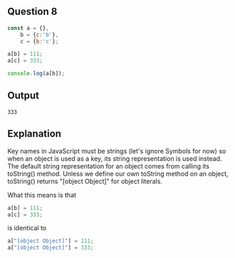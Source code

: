## Question 8
```js
const a = {},
    b = {c:'b'},
    c = {b:'c'};

a[b] = 111;
a[c] = 333;

console.log(a[b]);
```

## Output
`333`

## Explanation
Key names in JavaScript must be strings (let's ignore Symbols for now) so when an object is used as a key, its string representation is used instead. The default string representation for an object comes from calling its toString() method. Unless we define our own toString method on an object, toString() returns "[object Object]" for object literals.

What this means is that 
```js
a[b] = 111;
a[c] = 333;
```
is identical to 
```js
a["[object Object]"] = 111;
a["[object Object]"] = 333;
```